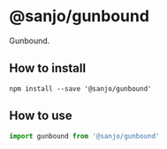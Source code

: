 # @sanjo/gunbound

Gunbound.

## How to install

```
npm install --save '@sanjo/gunbound'
```

## How to use

```js
import gunbound from '@sanjo/gunbound'
```
